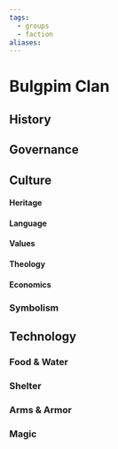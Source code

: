 ```yaml
---
tags:
  - groups
  - faction
aliases:
---
```


# Bulgpim Clan
## History
## Governance
## Culture
#### Heritage
#### Language
#### Values
#### Theology
#### Economics
### Symbolism
## Technology
### Food & Water
### Shelter
### Arms & Armor
### Magic